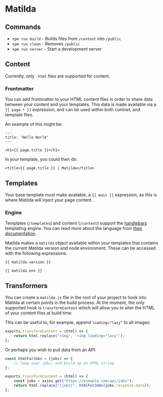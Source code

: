 # Matilda

## Commands

-   `npm run build` - Builds files from `/content` into `/public`
-   `npm run clean` - Removes `/public`
-   `npm run server` - Start a development server

## Content

Currently, only `.html` files are supported for content.

### Frontmatter

You can add frontmatter to your HTML content files in order to share data between your content and your templates. This data is made available via a `{{ page.* }}` expression, and can be used within both contnet, and template files.

An example of this might be:

```
---
title: 'Hello World'
---

<h1>{{ page.title }}</h1>
```

In your template, you could then do:

```
<title>{{ page.title }} | Matilda</title>
```

## Templates

Your base template must make available, a `{{ main }}` expression, as this is where Matilda will inject your page content.

### Engine

Templates (`/templates`) and content (`/content`) support the [handlebars](https://handlebarsjs.com/) templating engine. You can read more about the language from [their documentation](https://handlebarsjs.com/guide/).

Matilda makes a `matilda` object available within your templates that contains the current Matilda version and node environment. These can be accessed with the following expressions:

```
{{ matilda.version }}

{{ matilda.env }}
```

## Transformers

You can create a `matilda.js` file in the root of your project to hook into Matilda at certain points in the build process. At the moment, the only supported hook is `transformContent` which will allow you to alter the HTML of your content files at build time.

This can be useful to, for example, append `loading="lazy"` to all images:

```js
exports.transformContent = (html) => {
    return html.replace("<img", '<img loading="lazy"');
};
```

Or perhaps you wish to pull data from an API:

```js
const htmlForJobs = (jobs) => {
    // loop over jobs, and build up an HTML string
};

exports.transformContent = (html) => {
    const jobs = axios.get("https://example.com/api/jobs");
    return html.replace("[jobs]", htmlForJobs(jobs.response.data));
};
```
